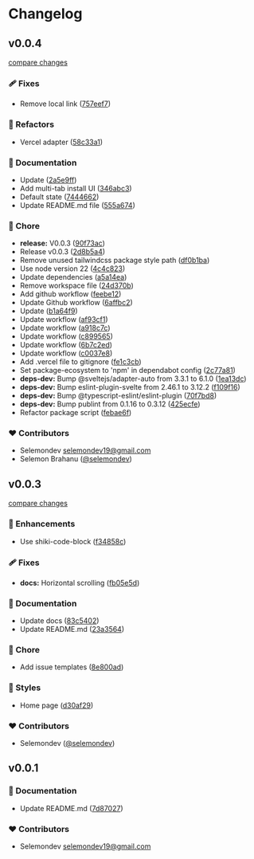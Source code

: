 # Changelog


## v0.0.4

[compare changes](https://github.com/selemondev/svelte-marquee/compare/v0.0.3...v0.0.4)

### 🩹 Fixes

- Remove local link ([757eef7](https://github.com/selemondev/svelte-marquee/commit/757eef7))

### 💅 Refactors

- Vercel adapter ([58c33a1](https://github.com/selemondev/svelte-marquee/commit/58c33a1))

### 📖 Documentation

- Update ([2a5e9ff](https://github.com/selemondev/svelte-marquee/commit/2a5e9ff))
- Add multi-tab install UI ([346abc3](https://github.com/selemondev/svelte-marquee/commit/346abc3))
- Default state ([7444662](https://github.com/selemondev/svelte-marquee/commit/7444662))
- Update README.md file ([555a674](https://github.com/selemondev/svelte-marquee/commit/555a674))

### 🏡 Chore

- **release:** V0.0.3 ([90f73ac](https://github.com/selemondev/svelte-marquee/commit/90f73ac))
- Release v0.0.3 ([2d8b5a4](https://github.com/selemondev/svelte-marquee/commit/2d8b5a4))
- Remove unused tailwindcss package style path ([df0b1ba](https://github.com/selemondev/svelte-marquee/commit/df0b1ba))
- Use node version 22 ([4c4c823](https://github.com/selemondev/svelte-marquee/commit/4c4c823))
- Update dependencies ([a5a14ea](https://github.com/selemondev/svelte-marquee/commit/a5a14ea))
- Remove workspace file ([24d370b](https://github.com/selemondev/svelte-marquee/commit/24d370b))
- Add github workflow ([feebe12](https://github.com/selemondev/svelte-marquee/commit/feebe12))
- Update Github workflow ([6affbc2](https://github.com/selemondev/svelte-marquee/commit/6affbc2))
- Update ([b1a64f9](https://github.com/selemondev/svelte-marquee/commit/b1a64f9))
- Update workflow ([af93cf1](https://github.com/selemondev/svelte-marquee/commit/af93cf1))
- Update workflow ([a918c7c](https://github.com/selemondev/svelte-marquee/commit/a918c7c))
- Update workflow ([c899565](https://github.com/selemondev/svelte-marquee/commit/c899565))
- Update workflow ([6b7c2ed](https://github.com/selemondev/svelte-marquee/commit/6b7c2ed))
- Update workflow ([c0037e8](https://github.com/selemondev/svelte-marquee/commit/c0037e8))
- Add .vercel file to gitignore ([fe1c3cb](https://github.com/selemondev/svelte-marquee/commit/fe1c3cb))
- Set package-ecosystem to 'npm' in dependabot config ([2c77a81](https://github.com/selemondev/svelte-marquee/commit/2c77a81))
- **deps-dev:** Bump @sveltejs/adapter-auto from 3.3.1 to 6.1.0 ([1ea13dc](https://github.com/selemondev/svelte-marquee/commit/1ea13dc))
- **deps-dev:** Bump eslint-plugin-svelte from 2.46.1 to 3.12.2 ([f109f16](https://github.com/selemondev/svelte-marquee/commit/f109f16))
- **deps-dev:** Bump @typescript-eslint/eslint-plugin ([70f7bd8](https://github.com/selemondev/svelte-marquee/commit/70f7bd8))
- **deps-dev:** Bump publint from 0.1.16 to 0.3.12 ([425ecfe](https://github.com/selemondev/svelte-marquee/commit/425ecfe))
- Refactor package script ([febae6f](https://github.com/selemondev/svelte-marquee/commit/febae6f))

### ❤️ Contributors

- Selemondev <selemondev19@gmail.com>
- Selemon Brahanu ([@selemondev](https://github.com/selemondev))

## v0.0.3

[compare changes](https://github.com/selemondev/svelte-marquee/compare/v0.0.2...v0.0.3)

### 🚀 Enhancements

- Use shiki-code-block ([f34858c](https://github.com/selemondev/svelte-marquee/commit/f34858c))

### 🩹 Fixes

- **docs:** Horizontal scrolling ([fb05e5d](https://github.com/selemondev/svelte-marquee/commit/fb05e5d))

### 📖 Documentation

- Update docs ([83c5402](https://github.com/selemondev/svelte-marquee/commit/83c5402))
- Update README.md ([23a3564](https://github.com/selemondev/svelte-marquee/commit/23a3564))

### 🏡 Chore

- Add issue templates ([8e800ad](https://github.com/selemondev/svelte-marquee/commit/8e800ad))

### 🎨 Styles

- Home page ([d30af29](https://github.com/selemondev/svelte-marquee/commit/d30af29))

### ❤️ Contributors

- Selemondev ([@selemondev](https://github.com/selemondev))

## v0.0.1


### 📖 Documentation

- Update README.md ([7d87027](https://github.com/selemondev/svelte-marquee/commit/7d87027))

### ❤️ Contributors

- Selemondev <selemondev19@gmail.com>

